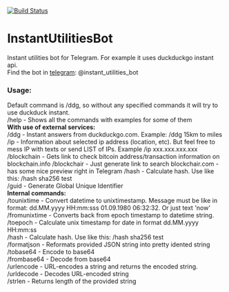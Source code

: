 [![Build Status](https://travis-ci.org/0x49D1/InstantUtilitiesBot.svg?branch=master)](https://travis-ci.org/0x49D1/InstantUtilitiesBot)
# InstantUtilitiesBot
Instant utilities bot for Telegram. For example it uses duckduckgo instant api.    
Find the bot in [telegram](https://telegram.org/): @instant_utilities_bot
### Usage:       
Default command is /ddg, so without any specified commands it will try to use duckduck instant.       
/help - Shows all the commands with examples for some of them       
**With use of external services:**  
/ddg - Instant answers from duckduckgo.com. Example: /ddg 15km to miles       
/ip - Information about selected ip address (location, etc). But feel free to mess IP with texts or send LIST of IPs. Example /ip xxx.xxx.xxx.xxx     
/blockchain - Gets link to check bitcoin address/transaction information on blockchain.info
/blockchair - Just generate link to search blockchair.com - has some nice preview right in Telegram
/hash - Calculate hash. Use like this: /hash sha256 test     
/guid - Generate Global Unique Identifier        
**Internal commands:**       
/tounixtime - Convert datetime to unixtimestamp. Message must be like in format: dd.MM.yyyy HH:mm:sss 01.09.1980 06:32:32. Or just text 'now'       
/fromunixtime - Converts back from epoch timestamp to datetime string.     
/toepoch - Calculate unix timestamp for date in format dd.MM.yyyy HH:mm:ss       
/hash - Calculate hash. Use like this: /hash sha256 test       
/formatjson - Reformats provided JSON string into pretty idented string     
/tobase64 - Encode to base64     
/frombase64 - Decode from base64     
/urlencode - URL-encodes a string and returns the encoded string.    
/urldecode - Decodes URL-encoded string   
/strlen - Returns length of the provided string
